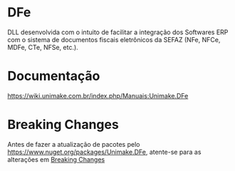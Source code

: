 # DFe
DLL desenvolvida com o intuito de facilitar a integração dos Softwares ERP com o sistema de documentos fiscais eletrônicos da SEFAZ (NFe, NFCe, MDFe, CTe, NFSe, etc.).

# Documentação
https://wiki.unimake.com.br/index.php/Manuais:Unimake.DFe

# Breaking Changes

Antes de fazer a atualização de pacotes pelo <https://www.nuget.org/packages/Unimake.DFe>, atente-se para as alterações em [Breaking Changes](https://github.com/Unimake/DFe/blob/main/Breaking-Changes.md)
